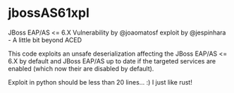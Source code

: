 # jbossAS61xpl
JBoss EAP/AS &lt;= 6.X Vulnerability by @joaomatosf exploit by @jespinhara - A little bit beyond ACED

This code exploits an unsafe deserialization affecting the JBoss EAP/AS <= 6.X by default and JBoss EAP/AS up to date if the targeted services are enabled (which now their are disabled by default).

Exploit in python should be less than 20 lines... :) I just like rust!
